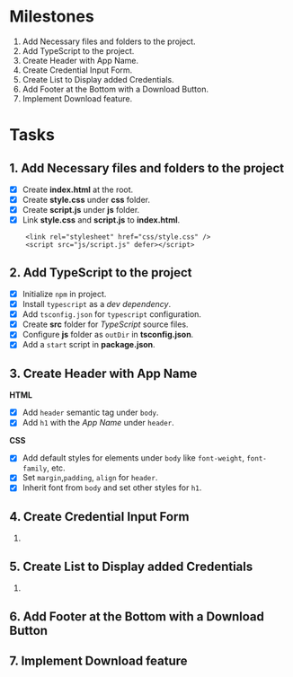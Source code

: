 # Milestones

1. Add Necessary files and folders to the project.
2. Add TypeScript to the project.
3. Create Header with App Name.
4. Create Credential Input Form.
5. Create List to Display added Credentials.
6. Add Footer at the Bottom with a Download Button.
7. Implement Download feature.

# Tasks

## 1. Add Necessary files and folders to the project

- [x] Create **index.html** at the root.
- [x] Create **style.css** under **css** folder.
- [x] Create **script.js** under **js** folder.
- [x] Link **style.css** and **script.js** to **index.html**.

```
    <link rel="stylesheet" href="css/style.css" />
    <script src="js/script.js" defer></script>
```

## 2. Add TypeScript to the project

- [x] Initialize `npm` in project.
- [x] Install `typescript` as a _dev dependency_.
- [x] Add `tsconfig.json` for `typescript` configuration.
- [x] Create **src** folder for _TypeScript_ source files.
- [x] Configure **js** folder as `outDir` in **tsconfig.json**.
- [x] Add a `start` script in **package.json**.

## 3. Create Header with App Name

**HTML**

- [x] Add `header` semantic tag under `body`.
- [x] Add `h1` with the _App Name_ under `header`.

**CSS**

- [x] Add default styles for elements under `body` like `font-weight`, `font-family`, etc.
- [x] Set `margin`,`padding`, `align` for `header`.
- [x] Inherit font from `body` and set other styles for `h1`.

## 4. Create Credential Input Form

1.

## 5. Create List to Display added Credentials

1.

## 6. Add Footer at the Bottom with a Download Button

## 7. Implement Download feature
